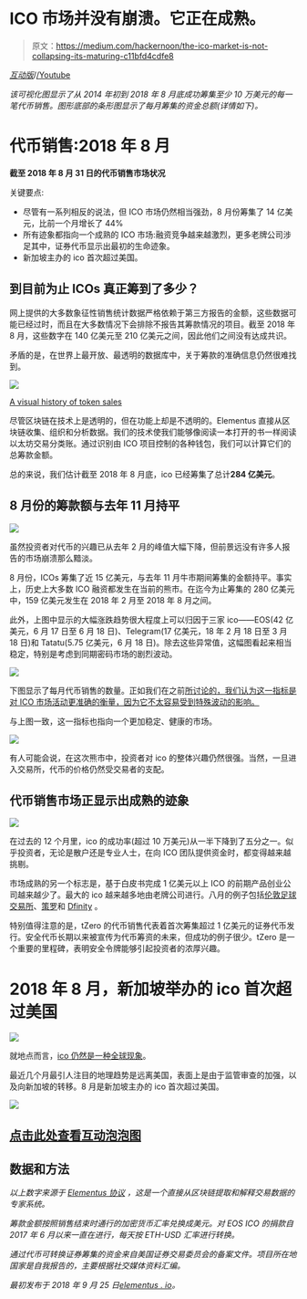 # ICO 市场并没有崩溃。它正在成熟。

> 原文：<https://medium.com/hackernoon/the-ico-market-is-not-collapsing-its-maturing-c11bfd4cdfe8>

[*互动版*](https://elementus.io/token-sales-history)/[/Youtube](https://www.youtube.com/watch?v=yQ7zRWujaYE)

*该可视化图显示了从 2014 年初到 2018 年 8 月底成功筹集至少 10 万美元的每一笔代币销售。图形底部的条形图显示了每月筹集的资金总额(详情如下)。*

# 代币销售:2018 年 8 月

**截至 2018 年 8 月 31 日的代币销售市场状况**

关键要点:

*   尽管有一系列相反的说法，但 ICO 市场仍然相当强劲，8 月份筹集了 14 亿美元，比前一个月增长了 44%
*   所有迹象都指向一个成熟的 ICO 市场:融资竞争越来越激烈，更多老牌公司涉足其中，证券代币显示出最初的生命迹象。
*   新加坡主办的 ico 首次超过美国。

## 到目前为止 ICOs 真正筹到了多少？

网上提供的大多数象征性销售统计数据严格依赖于第三方报告的金额，这些数据可能已经过时，而且在大多数情况下会排除不报告其筹款情况的项目。截至 2018 年 8 月，这些数字在 140 亿美元至 210 亿美元之间，因此他们之间没有达成共识。

矛盾的是，在世界上最开放、最透明的数据库中，关于筹款的准确信息仍然很难找到。

![](img/d9ab194159bb8e8026b7ec6efcd95e75.png)

[A visual history of token sales](https://elementus.io/token-sales-history)

尽管区块链在技术上是透明的，但在功能上却是不透明的。Elementus 直接从区块链收集、组织和分析数据。我们的技术使我们能够像阅读一本打开的书一样阅读以太坊交易分类账。通过识别由 ICO 项目控制的各种钱包，我们可以计算它们的总筹款金额。

总的来说，我们估计截至 2018 年 8 月底，ico 已经筹集了总计**284 亿美元**。

## 8 月份的筹款额与去年 11 月持平

![](img/01cd371962788183fb11464dfa6bc02b.png)

虽然投资者对代币的兴趣已从去年 2 月的峰值大幅下降，但前景远没有许多人报告的市场崩溃那么黯淡。

8 月份，ICOs 筹集了近 15 亿美元，与去年 11 月牛市期间筹集的金额持平。事实上，历史上大多数 ICO 融资都发生在当前的熊市。在迄今为止筹集的 280 亿美元中，159 亿美元发生在 2018 年 2 月至 2018 年 8 月之间。

此外，上图中显示的大幅涨跌趋势很大程度上可以归因于三家 ico——EOS(42 亿美元，6 月 17 日至 6 月 18 日)、Telegram(17 亿美元，18 年 2 月 18 日至 3 月 18 日)和 Tatatu(5.75 亿美元，6 月 18 日)。除去这些异常值，这幅图看起来相当稳定，特别是考虑到同期密码市场的剧烈波动。

![](img/06306b0893cf68e6419d79365e4c0b91.png)

下图显示了每月代币销售的数量。正如我们在之前[所讨论的，我们认为这一指标是对 ICO 市场活动更准确的衡量，因为它不太容易受到特殊波动的影响。](https://elementus.io/blog/token-sales-visualization/)

与上图一致，这一指标也指向一个更加稳定、健康的市场。

![](img/b5aefbc5886a69f38d2ab8b2d50e3c8c.png)

有人可能会说，在这次熊市中，投资者对 ico 的整体兴趣仍然很强。当然，一旦进入交易所，代币的价格仍然受交易者的支配。

## 代币销售市场正显示出成熟的迹象

![](img/bffdfe861f00c28a148c369779b84674.png)

在过去的 12 个月里，ico 的成功率(超过 10 万美元)从一半下降到了五分之一。似乎投资者，无论是散户还是专业人士，在向 ICO 团队提供资金时，都变得越来越挑剔。

市场成熟的另一个标志是，基于白皮书完成 1 亿美元以上 ICO 的前期产品创业公司越来越少了。最大的 ico 越来越多地由老牌公司进行。八月的例子包括[伦敦足球交易所](https://lfe.com/)、[策罗](https://www.tzero.com/)和 [Dfinity](https://dfinity.org/) 。

特别值得注意的是，tZero 的代币销售代表着首次筹集超过 1 亿美元的证券代币发行。安全代币长期以来被宣传为代币筹资的未来，但成功的例子很少。tZero 是一个重要的里程碑，表明安全令牌能够引起投资者的浓厚兴趣。

# 2018 年 8 月，新加坡举办的 ico 首次超过美国

![](img/aa0e6a340f4b271b48e6b7406f597c8a.png)

就地点而言，[ico 仍然是一种全球现象](https://elementus.io/blog/token-sale-geography/)。

最近几个月最引人注目的地理趋势是远离美国，表面上是由于监管审查的加强，以及向新加坡的转移。8 月是新加坡主办的 ico 首次超过美国。

![](img/fb0314fc23f8c805ea810cbbb9f58a75.png)

## [**点击此处查看互动泡泡图**](https://elementus.io/token-sales-history)

## 数据和方法

*以上数字来源于* [*Elementus 协议*](https://elementus.io/) *，这是一个直接从区块链提取和解释交易数据的专家系统。*

*筹款金额按照销售结束时通行的加密货币汇率兑换成美元。对 EOS ICO 的捐款自 2017 年 6 月以来一直在进行，每天按 ETH-USD 汇率进行转换。*

*通过代币可转换证券筹集的资金来自美国证券交易委员会的备案文件。项目所在地国家是自我报告的，主要根据社交媒体资料汇编。*

*最初发布于 2018 年 9 月 25 日*[*elementus . io*](https://elementus.io/blog/ico-market-august-2018/)*。*